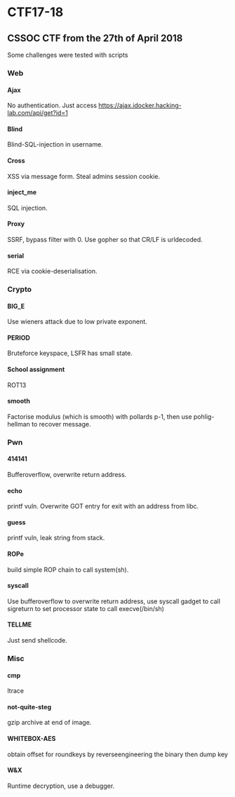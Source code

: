 # CTF17-18
## CSSOC CTF from the 27th of April 2018

Some challenges were tested with scripts

### Web

#### Ajax

No authentication. Just access https://ajax.idocker.hacking-lab.com/api/get?id=1

#### Blind

Blind-SQL-injection in username.

#### Cross

XSS via message form. Steal admins session cookie.

#### inject_me

SQL injection.

#### Proxy

SSRF, bypass filter with 0. Use gopher so that CR/LF is urldecoded.

#### serial

RCE via cookie-deserialisation.

### Crypto

#### BIG_E

Use wieners attack due to low private exponent.

#### PERIOD

Bruteforce keyspace, LSFR has small state.

#### School assignment

ROT13

#### smooth

Factorise modulus (which is smooth) with pollards p-1, then use pohlig-hellman to recover message.

### Pwn

#### 414141

Bufferoverflow, overwrite return address.

#### echo

printf vuln. Overwrite GOT entry for exit with an address from libc.

#### guess

printf vuln, leak string from stack.

#### ROPe

build simple ROP chain to call system(sh).

#### syscall

Use bufferoverflow to overwrite return address, use syscall gadget to call sigreturn to set processor state to call execve(/bin/sh)

#### TELLME

Just send shellcode.

### Misc

#### cmp

ltrace

#### not-quite-steg

gzip archive at end of image.

#### WHITEBOX-AES

obtain offset for roundkeys by reverseengineering the binary then dump key

#### W&X

Runtime decryption, use a debugger.
